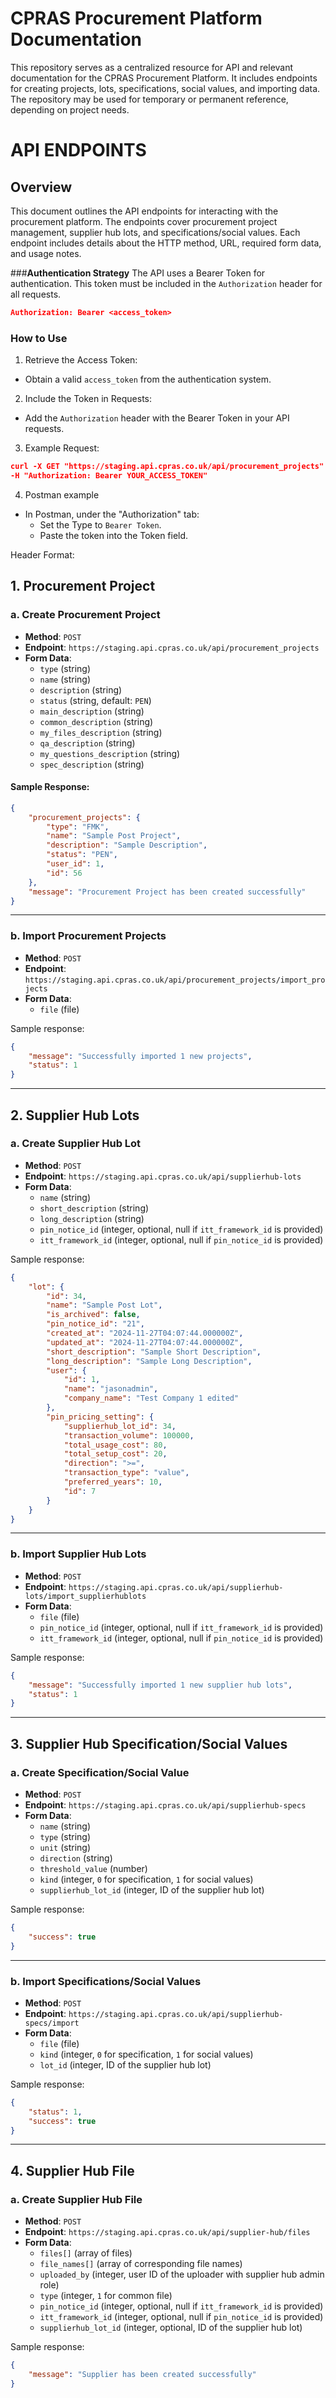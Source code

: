 # CPRAS Procurement Platform Documentation
This repository serves as a centralized resource for API and relevant documentation for the CPRAS Procurement Platform. It includes endpoints for creating projects, lots, specifications, social values, and importing data. The repository may be used for temporary or permanent reference, depending on project needs.



# **API ENDPOINTS**

## **Overview**
This document outlines the API endpoints for interacting with the procurement platform. The endpoints cover procurement project management, supplier hub lots, and specifications/social values. Each endpoint includes details about the HTTP method, URL, required form data, and usage notes.

###**Authentication Strategy**
The API uses a Bearer Token for authentication. This token must be included in the ```Authorization``` header for all requests.

```json
Authorization: Bearer <access_token>
```

### **How to Use**
1. Retrieve the Access Token:
  - Obtain a valid ```access_token``` from the authentication system.
2. Include the Token in Requests:
  - Add the ```Authorization``` header with the Bearer Token in your API requests.
3. Example Request:
```json
curl -X GET "https://staging.api.cpras.co.uk/api/procurement_projects" \
-H "Authorization: Bearer YOUR_ACCESS_TOKEN"
```
4. Postman example
- In Postman, under the "Authorization" tab:
  - Set the Type to ```Bearer Token```.
  - Paste the token into the Token field.
    
Header Format:

## **1. Procurement Project**

### **a. Create Procurement Project**
- **Method**: `POST`
- **Endpoint**: `https://staging.api.cpras.co.uk/api/procurement_projects`
- **Form Data**:
  - `type` (string)
  - `name` (string)
  - `description` (string)
  - `status` (string, default: `PEN`)
  - `main_description` (string)
  - `common_description` (string)
  - `my_files_description` (string)
  - `qa_description` (string)
  - `my_questions_description` (string)
  - `spec_description` (string)

#### Sample Response:
```json
{
    "procurement_projects": {
        "type": "FMK",
        "name": "Sample Post Project",
        "description": "Sample Description",
        "status": "PEN",
        "user_id": 1,
        "id": 56
    },
    "message": "Procurement Project has been created successfully"
}
```
---

### **b. Import Procurement Projects**
- **Method**: `POST`
- **Endpoint**: `https://staging.api.cpras.co.uk/api/procurement_projects/import_projects`
- **Form Data**:
  - `file` (file)

Sample response:
```json
{
    "message": "Successfully imported 1 new projects",
    "status": 1
}
```
---

## **2. Supplier Hub Lots**

### **a. Create Supplier Hub Lot**
- **Method**: `POST`
- **Endpoint**: `https://staging.api.cpras.co.uk/api/supplierhub-lots`
- **Form Data**:
  - `name` (string)
  - `short_description` (string)
  - `long_description` (string)
  - `pin_notice_id` (integer, optional, null if `itt_framework_id` is provided)
  - `itt_framework_id` (integer, optional, null if `pin_notice_id` is provided)

Sample response:
```json
{
    "lot": {
        "id": 34,
        "name": "Sample Post Lot",
        "is_archived": false,
        "pin_notice_id": "21",
        "created_at": "2024-11-27T04:07:44.000000Z",
        "updated_at": "2024-11-27T04:07:44.000000Z",
        "short_description": "Sample Short Description",
        "long_description": "Sample Long Description",
        "user": {
            "id": 1,
            "name": "jasonadmin",
            "company_name": "Test Company 1 edited"
        },
        "pin_pricing_setting": {
            "supplierhub_lot_id": 34,
            "transaction_volume": 100000,
            "total_usage_cost": 80,
            "total_setup_cost": 20,
            "direction": ">=",
            "transaction_type": "value",
            "preferred_years": 10,
            "id": 7
        }
    }
}
```

---

### **b. Import Supplier Hub Lots**
- **Method**: `POST`
- **Endpoint**: `https://staging.api.cpras.co.uk/api/supplierhub-lots/import_supplierhublots`
- **Form Data**:
  - `file` (file)
  - `pin_notice_id` (integer, optional, null if `itt_framework_id` is provided)
  - `itt_framework_id` (integer, optional, null if `pin_notice_id` is provided)

Sample response:
```json
{
    "message": "Successfully imported 1 new supplier hub lots",
    "status": 1
}
```

---

## **3. Supplier Hub Specification/Social Values**

### **a. Create Specification/Social Value**
- **Method**: `POST`
- **Endpoint**: `https://staging.api.cpras.co.uk/api/supplierhub-specs`
- **Form Data**:
  - `name` (string)
  - `type` (string)
  - `unit` (string)
  - `direction` (string)
  - `threshold_value` (number)
  - `kind` (integer, `0` for specification, `1` for social values)
  - `supplierhub_lot_id` (integer, ID of the supplier hub lot)

Sample response:
```json
{
    "success": true
}
```
---

### **b. Import Specifications/Social Values**
- **Method**: `POST`
- **Endpoint**: `https://staging.api.cpras.co.uk/api/supplierhub-specs/import`
- **Form Data**:
  - `file` (file)
  - `kind` (integer, `0` for specification, `1` for social values)
  - `lot_id` (integer, ID of the supplier hub lot)

Sample response:
```json
{
    "status": 1,
    "success": true
}

```
---

## **4. Supplier Hub File**

### **a. Create Supplier Hub File**
- **Method**: `POST`
- **Endpoint**: `https://staging.api.cpras.co.uk/api/supplier-hub/files`
- **Form Data**:
  - `files[]` (array of files)
  - `file_names[]` (array of corresponding file names)
  - `uploaded_by` (integer, user ID of the uploader with supplier hub admin role)
  - `type` (integer, `1` for common file)
  - `pin_notice_id` (integer, optional, null if `itt_framework_id` is provided)
  - `itt_framework_id` (integer, optional, null if `pin_notice_id` is provided)
  - `supplierhub_lot_id` (integer, optional, ID of the supplier hub lot)

Sample response:
```json
{
    "message": "Supplier has been created successfully"
}
```
